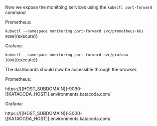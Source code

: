 Now we expose the monitoing services using the `kubectl port-forward` command

Prometheus:

`kubectl --namespace monitoring port-forward svc/prometheus-k8s 9090`{{execute}}

Grafana:

`kubectl --namespace monitoring port-forward svc/grafana 3000`{{execute}}


The dashboards should now be accessible through the browser.

Prometheus:

https://[[HOST_SUBDOMAIN]]-9090-[[KATACODA_HOST]].environments.katacoda.com/

Grafana:

https://[[HOST_SUBDOMAIN]]-3000-[[KATACODA_HOST]].environments.katacoda.com/